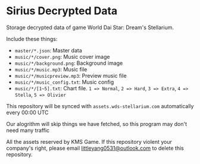 # Sirius Decrypted Data

Storage decrypted data of game World Dai Star: Dream's Stellarium.

Include these things:

- `master/*.json`: Master data
- `music/*/cover.png`: Music cover image
- `music/*/background.png`: Background image
- `music/*/music.mp3`: Music file
- `music/*/musicpreview.mp3`: Preview music file
- `music/*/music_config.txt`: Music config
- `music/*/[1~5].txt`: Chart file. `1 => Normal`, `2 => Hard`, `3 => Extra`, `4 => Stella`, `5 => Olivier`

This repository will be synced with `assets.wds-stellarium.com` automatically every 00:00 UTC

Our alogrithm will skip things we have fetched, so this program may don't need many traffic

All the assets reserved by KMS Game. If this repository violent your company's right, please email littleyang0531@outlook.com to delete this repository.
